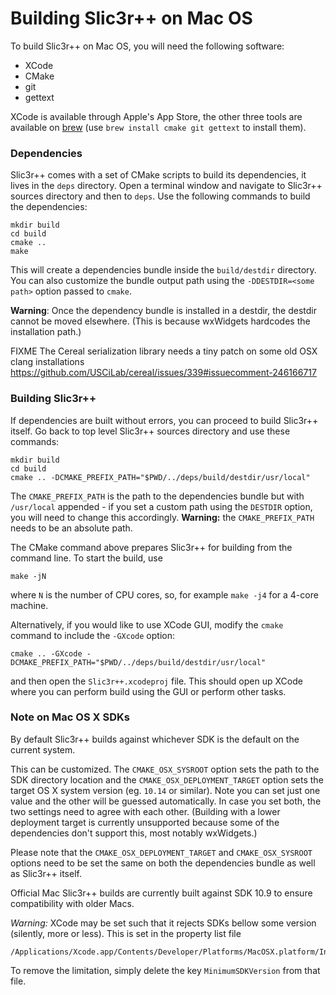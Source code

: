
# Building Slic3r++ on Mac OS

To build Slic3r++ on Mac OS, you will need the following software:

- XCode
- CMake
- git
- gettext

XCode is available through Apple's App Store, the other three tools are available on
[brew](https://brew.sh/) (use `brew install cmake git gettext` to install them).

### Dependencies

Slic3r++ comes with a set of CMake scripts to build its dependencies, it lives in the `deps` directory.
Open a terminal window and navigate to Slic3r++ sources directory and then to `deps`.
Use the following commands to build the dependencies:

    mkdir build
    cd build
    cmake ..
    make

This will create a dependencies bundle inside the `build/destdir` directory.
You can also customize the bundle output path using the `-DDESTDIR=<some path>` option passed to `cmake`.

**Warning**: Once the dependency bundle is installed in a destdir, the destdir cannot be moved elsewhere.
(This is because wxWidgets hardcodes the installation path.)

FIXME The Cereal serialization library needs a tiny patch on some old OSX clang installations
https://github.com/USCiLab/cereal/issues/339#issuecomment-246166717


### Building Slic3r++

If dependencies are built without errors, you can proceed to build Slic3r++ itself.
Go back to top level Slic3r++ sources directory and use these commands:

    mkdir build
    cd build
    cmake .. -DCMAKE_PREFIX_PATH="$PWD/../deps/build/destdir/usr/local"

The `CMAKE_PREFIX_PATH` is the path to the dependencies bundle but with `/usr/local` appended - if you set a custom path
using the `DESTDIR` option, you will need to change this accordingly. **Warning:** the `CMAKE_PREFIX_PATH` needs to be an absolute path.

The CMake command above prepares Slic3r++ for building from the command line.
To start the build, use

    make -jN

where `N` is the number of CPU cores, so, for example `make -j4` for a 4-core machine.

Alternatively, if you would like to use XCode GUI, modify the `cmake` command to include the `-GXcode` option:

    cmake .. -GXcode -DCMAKE_PREFIX_PATH="$PWD/../deps/build/destdir/usr/local"

and then open the `Slic3r++.xcodeproj` file.
This should open up XCode where you can perform build using the GUI or perform other tasks.

### Note on Mac OS X SDKs

By default Slic3r++ builds against whichever SDK is the default on the current system.

This can be customized. The `CMAKE_OSX_SYSROOT` option sets the path to the SDK directory location
and the `CMAKE_OSX_DEPLOYMENT_TARGET` option sets the target OS X system version (eg. `10.14` or similar).
Note you can set just one value and the other will be guessed automatically.
In case you set both, the two settings need to agree with each other. (Building with a lower deployment target
is currently unsupported because some of the dependencies don't support this, most notably wxWidgets.)

Please note that the `CMAKE_OSX_DEPLOYMENT_TARGET` and `CMAKE_OSX_SYSROOT` options need to be set the same
on both the dependencies bundle as well as Slic3r++ itself.

Official Mac Slic3r++ builds are currently built against SDK 10.9 to ensure compatibility with older Macs.

_Warning:_ XCode may be set such that it rejects SDKs bellow some version (silently, more or less).
This is set in the property list file

    /Applications/Xcode.app/Contents/Developer/Platforms/MacOSX.platform/Info.plist

To remove the limitation, simply delete the key `MinimumSDKVersion` from that file.
